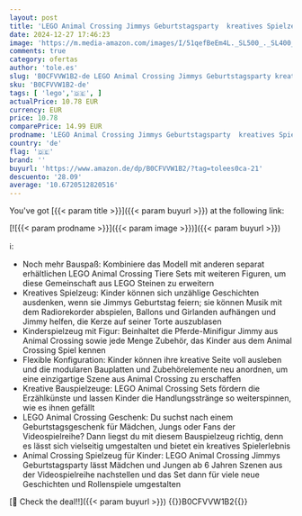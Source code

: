 ```yaml
---
layout: post
title: 'LEGO Animal Crossing Jimmys Geburtstagsparty  kreatives Spielzeug für Kinder  Tiere-Set mit Pferde-Figur aus dem Videospiel  Geschenk für Mädchen und Jungen ab 6 Jahren 77046'
date: 2024-12-27 17:46:23
image: 'https://m.media-amazon.com/images/I/51qefBeEm4L._SL500_._SL400_.jpg'
comments: true
category: ofertas
author: 'tole.es'
slug: 'B0CFVVW1B2-de LEGO Animal Crossing Jimmys Geburtstagsparty kreatives...'
sku: 'B0CFVVW1B2-de'
tags: [ 'lego','🇩🇪', ]
actualPrice: 10.78 EUR
currency: EUR
price: 10.78
comparePrice: 14.99 EUR
prodname: 'LEGO Animal Crossing Jimmys Geburtstagsparty  kreatives Spielzeug für Kinder  Tiere-Set mit Pferde-Figur aus dem Videospiel  Geschenk für Mädchen und Jungen ab 6 Jahren 77046'
country: 'de'
flag: '🇩🇪'
brand: ''
buyurl: 'https://www.amazon.de/dp/B0CFVVW1B2/?tag=tolees0ca-21'
descuento: '28.09'
average: '10.6720512820516'
---
```


You've got [{{< param title >}}]({{< param buyurl >}}) at the following link:

[![{{< param prodname >}}]({{< param image >}})]({{< param buyurl >}})

ℹ️:

- Noch mehr Bauspaß: Kombiniere das Modell mit anderen separat erhältlichen LEGO Animal Crossing Tiere Sets mit weiteren Figuren, um diese Gemeinschaft aus LEGO Steinen zu erweitern
- Kreatives Spielzeug: Kinder können sich unzählige Geschichten ausdenken, wenn sie Jimmys Geburtstag feiern; sie können Musik mit dem Radiorekorder abspielen, Ballons und Girlanden aufhängen und Jimmy helfen, die Kerze auf seiner Torte auszublasen
- Kinderspielzeug mit Figur: Beinhaltet die Pferde-Minifigur Jimmy aus Animal Crossing sowie jede Menge Zubehör, das Kinder aus dem Animal Crossing Spiel kennen
- Flexible Konfiguration: Kinder können ihre kreative Seite voll ausleben und die modularen Bauplatten und Zubehörelemente neu anordnen, um eine einzigartige Szene aus Animal Crossing zu erschaffen
- Kreative Bauspielzeuge: LEGO Animal Crossing Sets fördern die Erzählkünste und lassen Kinder die Handlungsstränge so weiterspinnen, wie es ihnen gefällt
- LEGO Animal Crossing Geschenk: Du suchst nach einem Geburtstagsgeschenk für Mädchen, Jungs oder Fans der Videospielreihe? Dann liegst du mit diesem Bauspielzeug richtig, denn es lässt sich vielseitig umgestalten und bietet ein kreatives Spielerlebnis
- Animal Crossing Spielzeug für Kinder: LEGO Animal Crossing Jimmys Geburtstagsparty lässt Mädchen und Jungen ab 6 Jahren Szenen aus der Videospielreihe nachstellen und das Set dann für viele neue Geschichten und Rollenspiele umgestalten

[🛒 Check the deal!!]({{< param buyurl >}})
{{<world>}}B0CFVVW1B2{{</world>}}
